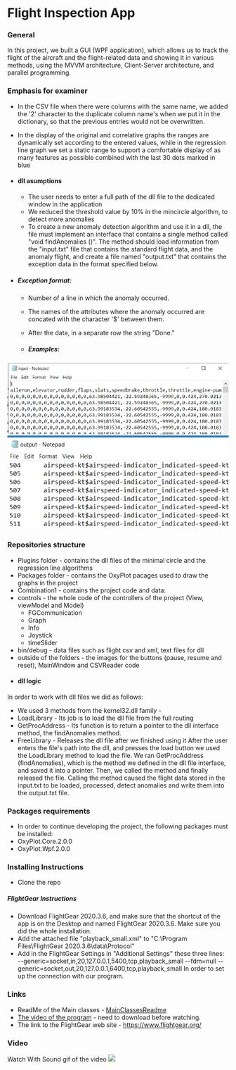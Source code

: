 # Flight Inspection App
### General
In this project, we built a GUI (WPF application), which allows us to track the flight of the aircraft and the flight-related data and showing it in various methods, using the MVVM architecture, Client-Server architecture, and parallel programming.

### Emphasis for examiner
- In the CSV file when there were columns with the same name, we added the '2' character to the duplicate column name's when we put it in the dictionary, so that the previous entries would not be overwritten.
- In the display of the original and correlative graphs the ranges are dynamically set according to the entered values, while in the regression line graph we set a static range to support a comfortable display of as many features as possible combined with the last 30 dots marked in blue

- #### dll asumptions
  - The user needs to enter a full path of the dll file to the dedicated window in the application
  - We reduced the threshold value by 10% in the mincircle algorithm, to detect more anomalies
  - To create a new anomaly detection algorithm and use it in a dll, the file must implement an interface that contains a single method called "void findAnomalies ()". The method should load information from the "input.txt" file that contains the standard flight data, and the anomaly flight, and create a file named "output.txt" that contains the exception data in the format specified below.
 - ##### Exception format:
   -  Number of a line in which the anomaly occurred.
   - The names of the attributes where the anomaly occurred are concated with the character '$' between them.
   - After the data, in a separate row the string "Done."

   - ##### Examples:
  ![Input](Media/input.png)
  ![Output](Media/output.png)

### Repositories structure
- Plugins folder - contains the dll files of the minimal circle and the regression line algorithms
- Packages folder - contains the OxyPlot pacages used to draw the graphs in the project
- Combination1 - contains the project code and data:
 - controls - the whole code of the controllers of the project (View, viewModel and Model)
   - FGCommunication
   - Graph
   - Info
   - Joystick
   - timeSlider
  - bin/debug - data files such as flight csv and xml, text files for dll
  - outside of the folders - the images for the buttons (pause, resume and reset),  MainWindow and CSVReader code
- #### dll logic
In order to work with dll files we did as follows:
 - We used 3 methods from the kernel32.dll family -
 - LoadLibrary - Its job is to load the dll file from the full routing
 - GetProcAddress - Its function is to return a pointer to the dll interface method, the findAnomalies method.
 - FreeLibrary - Releases the dll file after we finished using it
After the user enters the file's path into the dll, and presses the load button we used the LoadLibrary method to load the file. We ran GetProcAddress (findAnomalies), which is the method we defined in the dll file interface, and saved it into a pointer.
Then, we called the method and finally released the file. Calling the method caused the flight data stored in the input.txt to be loaded, processed, detect anomalies and write them into the output.txt file.

### Packages requirements
- In order to continue developing the project, the following packages must be installed:
 - OxyPlot.Core.2.0.0
 - OxyPlot.Wpf.2.0.0

### Installing Instructions
- Clone the repo
##### FlightGear Instructions
- Download FlightGear 2020.3.6, and make sure that the shortcut of the app is on the Desktop and named FlightGear 2020.3.6. Make sure you did the whole installation.
- Add the attached file "playback_small.xml" to "C:\Program Files\FlightGear 2020.3.6\data\Protocol"
- Add in the FlightGear Settings in "Additional Settings" these three lines: 
--generic=socket,in,20,127.0.0.1,5400,tcp,playback_small 
--fdm=null
--generic=socket,out,20,127.0.0.1,6400,tcp,playback_small
In order to set up the connection with our program.



### Links
- ReadMe of the Main classes - [MainClassesReadme](combination1/MainClassesReadme.md)
- [The video of the program](Media/FG_Video.mp4) - need to download before watching.
- The link to the FlightGear web site - https://www.flightgear.org/
### Video
Watch With Sound gif of the video
![](Media/FG_gif.gif)
